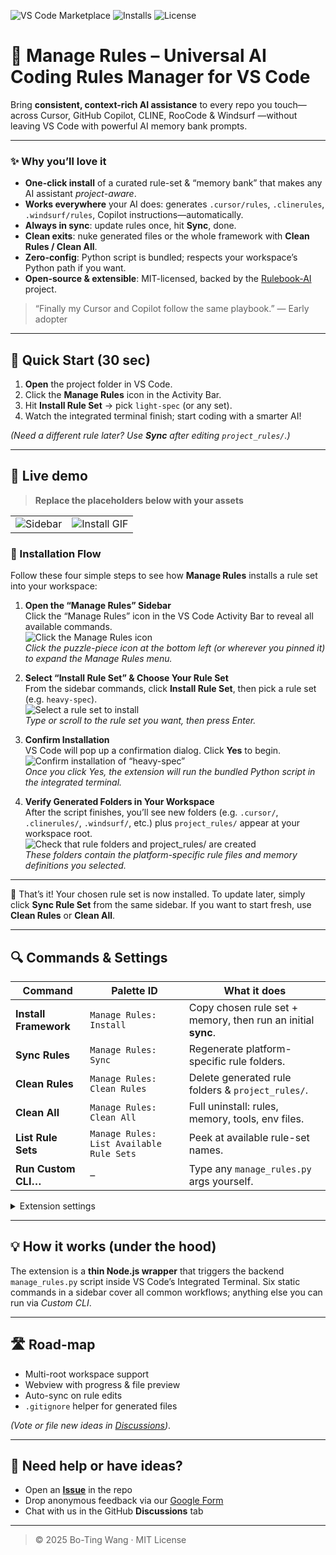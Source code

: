 <!-- Badges -->
![VS Code Marketplace](https://img.shields.io/visual-studio-marketplace/v/YOUR-PUBLISHER.manage-rules-vscode)
![Installs](https://img.shields.io/visual-studio-marketplace/i/YOUR-PUBLISHER.manage-rules-vscode)
![License](https://img.shields.io/github/license/botingw/rulebook-ai)

# 🧩 Manage Rules – Universal **AI Coding Rules** Manager for VS Code

Bring **consistent, context-rich AI assistance** to every repo you touch—across Cursor, GitHub Copilot, CLINE, RooCode & Windsurf —without leaving VS Code with powerful AI memory bank prompts.

---

### ✨ Why you’ll love it

- **One-click install** of a curated rule-set & “memory bank” that makes any AI assistant *project-aware*.
- **Works everywhere** your AI does: generates `.cursor/rules`, `.clinerules`, `.windsurf/rules`, Copilot instructions—automatically.  
- **Always in sync**: update rules once, hit **Sync**, done.  
- **Clean exits**: nuke generated files or the whole framework with **Clean Rules / Clean All**.  
- **Zero-config**: Python script is bundled; respects your workspace’s Python path if you want.  
- **Open-source & extensible**: MIT-licensed, backed by the [Rulebook-AI](https://github.com/botingw/rulebook-ai) project.

> “Finally my Cursor and Copilot follow the same playbook.” — Early adopter

---

## 🚀 Quick Start (30 sec)

1. **Open** the project folder in VS Code.  
2. Click the **Manage Rules** icon in the Activity Bar.  
3. Hit **Install Rule Set** → pick `light-spec` (or any set).  
4. Watch the integrated terminal finish; start coding with a smarter AI!

*(Need a different rule later? Use **Sync** after editing `project_rules/`.)*

---

## 📸 Live demo

> **Replace the placeholders below with your assets**

| | |
|:-:|:-:|
| ![Sidebar](media/sidebar.png) | ![Install GIF](media/install.gif) |

### 📸 Installation Flow

Follow these four simple steps to see how **Manage Rules** installs a rule set into your workspace:

1. **Open the “Manage Rules” Sidebar**  
   Click the “Manage Rules” icon in the VS Code Activity Bar to reveal all available commands.  
   ![Click the Manage Rules icon](instruction/step1.png)  
   *Click the puzzle-piece icon at the bottom left (or wherever you pinned it) to expand the Manage Rules menu.*

2. **Select “Install Rule Set” & Choose Your Rule Set**  
   From the sidebar commands, click **Install Rule Set**, then pick a rule set (e.g. `heavy-spec`).  
   ![Select a rule set to install](instruction/step2.png)  
   *Type or scroll to the rule set you want, then press Enter.*

3. **Confirm Installation**  
   VS Code will pop up a confirmation dialog. Click **Yes** to begin.  
   ![Confirm installation of “heavy-spec”](instruction/step3.png)  
   *Once you click Yes, the extension will run the bundled Python script in the integrated terminal.*

4. **Verify Generated Folders in Your Workspace**  
   After the script finishes, you’ll see new folders (e.g. `.cursor/`, `.clinerules/`, `.windsurf/`, etc.) plus `project_rules/` appear at your workspace root.  
   ![Check that rule folders and project_rules/ are created](instruction/step4.png)  
   *These folders contain the platform-specific rule files and memory definitions you selected.*

---

👏 That’s it! Your chosen rule set is now installed. To update later, simply click **Sync Rule Set** from the same sidebar. If you want to start fresh, use **Clean Rules** or **Clean All**.



---

## 🔍 Commands & Settings

| Command | Palette ID | What it does |
|---------|------------|--------------|
| **Install Framework** | `Manage Rules: Install` | Copy chosen rule set + memory, then run an initial **sync**. |
| **Sync Rules** | `Manage Rules: Sync` | Regenerate platform-specific rule folders. |
| **Clean Rules** | `Manage Rules: Clean Rules` | Delete generated rule folders & `project_rules/`. |
| **Clean All** | `Manage Rules: Clean All` | Full uninstall: rules, memory, tools, env files. |
| **List Rule Sets** | `Manage Rules: List Available Rule Sets` | Peek at available rule-set names. |
| **Run Custom CLI…** | – | Type any `manage_rules.py` args yourself. |

<details>
<summary>Extension settings</summary>

| Setting | Default | Purpose |
|---------|---------|---------|
| `manageRules.pythonPath` | `python3` | Interpreter used to run the backend script. |

</details>

---

## 💡 How it works (under the hood)

The extension is a **thin Node.js wrapper** that triggers the backend `manage_rules.py` script inside VS Code’s Integrated Terminal. Six static commands in a sidebar cover all common workflows; anything else you can run via *Custom CLI*.​ 

---

## 🛣 Road-map

- Multi-root workspace support  
- Webview with progress & file preview  
- Auto-sync on rule edits  
- `.gitignore` helper for generated files  

*(Vote or file new ideas in [Discussions](https://github.com/botingw/rulebook-ai/discussions))*.

---

## 🤝 Need help or have ideas?

- Open an [**Issue**](https://github.com/botingw/rulebook-ai/issues) in the repo  
- Drop anonymous feedback via our [Google Form](https://docs.google.com/forms/d/e/1FAIpQLSeW57QtPEWIRhHY1iOb8f5KQZTGLSeeb_PN2iZLd0Aw_pVYxw/viewform)  
- Chat with us in the GitHub **Discussions** tab  

---

> © 2025 Bo-Ting Wang · MIT License
